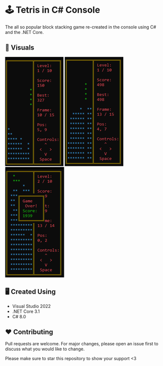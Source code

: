 # :joystick: Tetris in C# Console
The all so popular block stacking game re-created in the console using C# and the .NET Core.

## :flower_playing_cards: Visuals
![visual_one](https://github.com/vassdeniss/tetris-game-cs-console-app/blob/master/Visuals/visual_one.png)
![visual_two](https://github.com/vassdeniss/tetris-game-cs-console-app/blob/master/Visuals/visual_two.png)
![visual_three](https://github.com/vassdeniss/tetris-game-cs-console-app/blob/master/Visuals/visual_three.png)

## :desktop_computer: Created Using
* Visual Studio 2022
* .NET Core 3.1
* C# 8.0

## :heart: Contributing
Pull requests are welcome. For major changes, please open an issue first to discuss what you would like to change.

Please make sure to star this repository to show your support <3
